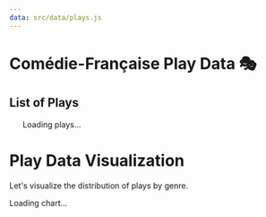 ```yaml
---
data: src/data/plays.js
---
```


# Comédie-Française Play Data 🎭

## List of Plays

<ul id="play-list">Loading plays...</ul>

<script type="module" src="/data/script.js"></script>


# Play Data Visualization

Let's visualize the distribution of plays by genre.
<div id="chart-container">Loading chart...</div>